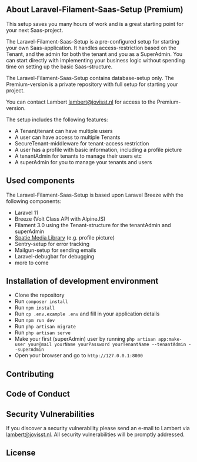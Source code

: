 ## About Laravel-Filament-Saas-Setup (Premium)

This setup saves you many hours of work and is a great starting point for your next Saas-project.

The Laravel-Filament-Saas-Setup is a pre-configured setup for starting your own Saas-application.
It handles access-restriction based on the Tenant, and the admin for both the tenant and you as a SuperAdmin. 
You can start directly with implementing your business logic without spending time on setting up the basic Saas-structure.

The Laravel-Filament-Saas-Setup contains database-setup only. The Premium-version is a private repository with full setup for starting your project.

You can contact Lambert [lambert@jovisst.nl](maillto:lambert@jovisst.nl) for access to the Premium-version.

The setup includes the following features:
- A Tenant/tenant can have multiple users
- A user can have access to multiple Tenants
- SecureTenant-middleware for tenant-access restriction
- A user has a profile with basic information, including a profile picture
- A tenantAdmin for tenants to manage their users etc
- A superAdmin for you to manage your tenants and users

## Used components
The Laravel-Filament-Saas-Setup is based upon Laravel Breeze wihh the following components:
- Laravel 11
- Breeze (Volt Class API with AlpineJS)
- Filament 3.0 using the Tenant-structure for the tenantAdmin and superAdmin
- [Spatie Media Library](https://spatie.be/docs/laravel-medialibrary/v11/introduction) (e.g. profile picture)
- Sentry-setup for error tracking
- Mailgun-setup for sending emails
- Laravel-debugbar for debugging
- more to come

## Installation of development environment
- Clone the repository
- Run `composer install`
- Run `npm install`
- Run `cp .env.example .env` and fill in your application details 
- Run `npm run dev`
- Run `php artisan migrate`
- Run `php artisan serve`
- Make your first (superAdmin) user by running `php artisan app:make-user your@mail yourName yourPassword yourTenantName --tenantAdmin --superAdmin`
- Open your browser and go to `http://127.0.0.1:8000`

## Contributing

## Code of Conduct

## Security Vulnerabilities

If you discover a security vulnerability please send an e-mail to Lambert via [lambert@jovisst.nl](maillto:lambert@jovisst.nl). All security vulnerabilities will be promptly addressed.

## License


